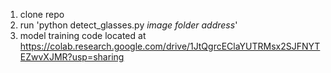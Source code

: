 1. clone repo
2. run 'python detect_glasses.py *image folder address*'
3. model training code located at
https://colab.research.google.com/drive/1JtQgrcEClaYUTRMsx2SJFNYTEZwvXJMR?usp=sharing
